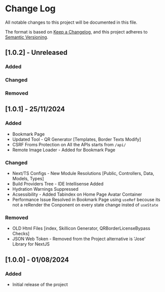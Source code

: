 # Change Log

All notable changes to this project will be documented in this file.

The format is based on [Keep a Changelog](https://keepachangelog.com/en/1.0.0/),
and this project adheres to [Semantic Versioning](https://semver.org/spec/v2.0.0.html).

<!-- ## [Unreleased]

### Added
- New feature XYZ
- Improved performance of ABC module

### Changed
- Refactored code in XYZ module

### Fixed
- Bug in ABC module -->

## [1.0.2] - Unreleased

### Added

### Changed

### Removed

## [1.0.1] - 25/11/2024

### Added
- Bookmark Page
- Updated Tool - QR Generator [Templates, Border Texts Modify]
- CSRF Froms Protection on All the APIs starts from `/api/`
- Remote Image Loader - Added for Bookmark Page

### Changed
- Next/TS Configs - New Module Resolutions [Public, Controllers, Data, Models, Types]
- Build Providers Tree - IDE Intellisense Added
- Hydration Warnings Suppressed
- Acsessibility - Added Tabindex on Home Page Avatar Container
- Performance Issue Resolved in Bookmark Page using `useRef` becouse its not a reRender the Conponent on every state change insted of `useState`

### Removed
- OLD Html Files [index, Skillicon Generator, QRBorderLicenseBypass Checks]
- JSON Web Token - Removed from the Project alternative is 'Jose' Library for NextJS

## [1.0.0] - 01/08/2024

### Added
- Initial release of the project
